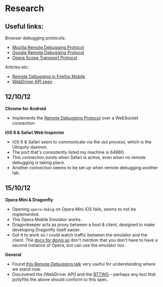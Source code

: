 # Research

## Useful links:

Browser debugging protocols:

- [Mozilla Remote Debugging Protocol](https://wiki.mozilla.org/Remote_Debugging_Protocol)
- [Google Remote Debugging Protocol](https://developers.google.com/chrome-developer-tools/docs/protocol/1.0/index)
- [Opera Scope Transport Protocol](http://scope.bitbucket.org/scope/scope-transport-protocol.html)

Articles etc:

- [Remote Debugging in Firefox Mobile](http://lucasr.org/2012/03/28/remote-debugging-in-firefox-mobile/)
- [WebDriver API spec](http://dvcs.w3.org/hg/webdriver/raw-file/default/webdriver-spec.html)


## 12/10/12

**Chrome for Android**

- Implements the [Remote Debugging Protocol](https://developers.google.com/chrome-developer-tools/docs/protocol/1.0/index) over a WebSocket connection

**iOS 6 & Safari Web Inspector**

- iOS 6 & Safari seem to communicate via the `ubd` process, which is the Ubiquity daemon.
- The port that's consistently listed my machine is 64880.
- This conneciton exists when Safari is active, even when no remote debugging is taking place.
- Another connection seems to be set up when remote debugging another tab.

## 15/10/12

**Opera Mini & Dragonfly**

- Opening `opera:debug` on Opera Mini iOS fails, seems to not be implemented.
- The Opera Mobile Emulator works.
- Dragonkeeper acts as proxy between a host & client, designed to make developing Dragonfly itself easier.
- Got it to work so I could watch traffic between the emulator and the client. The [docs for doing so](https://github.com/operasoftware/dragonkeeper#howto) don't mention that you don't have to have a second instance of Opera, but can use the emulator too.

**General**

- Found [this Remote Debugging talk](http://thecssninja.com/talks/remote_debugging/) very useful for understanding where we stand now.
- Discovered the [WebDriver API] and the [BTTWG](http://www.w3.org/testing/browser/) – perhaps any tool that pollyfills the above should conform to this spec.